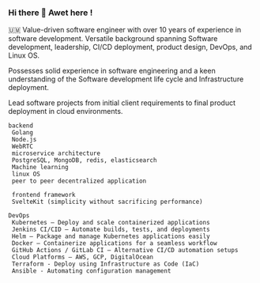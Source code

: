 ### Hi there 👋 Awet here ! 

🇺🇲 Value-driven software engineer with over 10 years of experience in software development.
Versatile background spanning Software development, leadership, CI/CD deployment, product design, DevOps, and Linux OS.

Possesses solid experience in software engineering and a keen understanding of the Software development life cycle and Infrastructure deployment.

Lead software projects from initial client requirements to final product deployment in cloud environments. 
```
backend
 Golang
 Node.js
 WebRTC
 microservice architecture
 PostgreSQL, MongoDB, redis, elasticsearch
 Machine learning
 linux OS
 peer to peer decentralized application
```
```
 frontend framework
 SvelteKit (simplicity without sacrificing performance)
```
```
DevOps
 Kubernetes – Deploy and scale containerized applications
 Jenkins CI/CID – Automate builds, tests, and deployments
 Helm – Package and manage Kubernetes applications easily
 Docker – Containerize applications for a seamless workflow
 GitHub Actions / GitLab CI – Alternative CI/CD automation setups
 Cloud Platforms – AWS, GCP, DigitalOcean
 Terraform - Deploy using Infrastructure as Code (IaC) 
 Ansible - Automating configuration management
```
